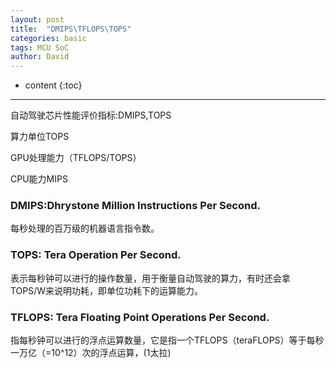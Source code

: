 ```yaml
---
layout: post
title:  "DMIPS\TFLOPS\TOPS"
categories: basic
tags: MCU SoC
author: David
---
```


* content
{:toc}

---

自动驾驶芯片性能评价指标:DMIPS,TOPS

算力单位TOPS

GPU处理能力（TFLOPS/TOPS）

CPU能力MIPS

### DMIPS:Dhrystone Million Instructions Per Second.
每秒处理的百万级的机器语言指令数。

### TOPS: Tera Operation Per Second.
表示每秒钟可以进行的操作数量，用于衡量自动驾驶的算力，有时还会拿TOPS/W来说明功耗，即单位功耗下的运算能力。

### TFLOPS: Tera Floating Point Operations Per Second.
指每秒钟可以进行的浮点运算数量，它是指一个TFLOPS（teraFLOPS）等于每秒一万亿（=10^12）次的浮点运算，(1太拉)